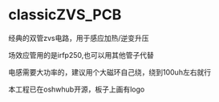# classicZVS_PCB
经典的双管zvs电路，用于感应加热/逆变升压

场效应管用的是irfp250,也可以用其他管子代替

电感需要大功率的，建议用个大磁环自己绕，绕到100uh左右就行  

本工程已在oshwhub开源，板子上画有logo
